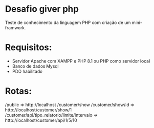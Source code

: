 # Desafio giver php
Teste de conhecimento da linguagem PHP com criação de um mini-framwork.

# Requisitos:
- Servidor Apache com XAMPP e PHP 8.1 ou PHP como servidor local
- Banco de dados Mysql
- PDO habilitado


# Rotas:
/public => http://localhost
/customer/show
/customer/show/id => http://localhost/customer/show/1
/customer/api/tipo_relatorio/limite/intervalo => http://localhost/customer/api/1/5/10

